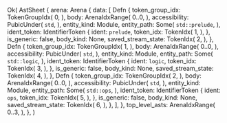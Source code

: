 Ok(
    AstSheet {
        arena: Arena {
            data: [
                Defn {
                    token_group_idx: TokenGroupIdx(
                        0,
                    ),
                    body: ArenaIdxRange(
                        0..0,
                    ),
                    accessibility: PubicUnder(
                        `std`,
                    ),
                    entity_kind: Module,
                    entity_path: Some(
                        `std::prelude`,
                    ),
                    ident_token: IdentifierToken {
                        ident: `prelude`,
                        token_idx: TokenIdx(
                            1,
                        ),
                    },
                    is_generic: false,
                    body_kind: None,
                    saved_stream_state: TokenIdx(
                        2,
                    ),
                },
                Defn {
                    token_group_idx: TokenGroupIdx(
                        1,
                    ),
                    body: ArenaIdxRange(
                        0..0,
                    ),
                    accessibility: PubicUnder(
                        `std`,
                    ),
                    entity_kind: Module,
                    entity_path: Some(
                        `std::logic`,
                    ),
                    ident_token: IdentifierToken {
                        ident: `logic`,
                        token_idx: TokenIdx(
                            3,
                        ),
                    },
                    is_generic: false,
                    body_kind: None,
                    saved_stream_state: TokenIdx(
                        4,
                    ),
                },
                Defn {
                    token_group_idx: TokenGroupIdx(
                        2,
                    ),
                    body: ArenaIdxRange(
                        0..0,
                    ),
                    accessibility: PubicUnder(
                        `std`,
                    ),
                    entity_kind: Module,
                    entity_path: Some(
                        `std::ops`,
                    ),
                    ident_token: IdentifierToken {
                        ident: `ops`,
                        token_idx: TokenIdx(
                            5,
                        ),
                    },
                    is_generic: false,
                    body_kind: None,
                    saved_stream_state: TokenIdx(
                        6,
                    ),
                },
            ],
        },
        top_level_asts: ArenaIdxRange(
            0..3,
        ),
    },
)